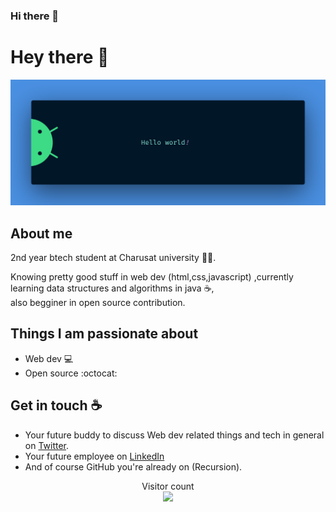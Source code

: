 ### Hi there 👋

# Hey there :wave:

<img src="https://raw.githubusercontent.com/pritesh2745/pritesh2745/master/banner.png" alt="Hello world">


## About me

2nd year btech student at Charusat university :man_student:.

Knowing pretty good stuff in web dev (html,css,javascript) ,currently learning data structures and algorithms in java :coffee:,
<br>
also begginer in open source contribution.


 


## Things I am passionate about

- Web dev :computer:
- Open source :octocat:

## Get in touch :coffee:

- Your future buddy to discuss Web dev related things and tech in general on [Twitter](https://twitter.com/pritesh__vandra).
- Your future employee on [LinkedIn](https://www.linkedin.com/in/pritesh-vandra-541107206/)
- And of course GitHub you're already on (Recursion).


<p align="center"> 
  Visitor count<br>
  <img src="https://profile-counter.glitch.me/pritesh2745/count.svg" />
</p>
